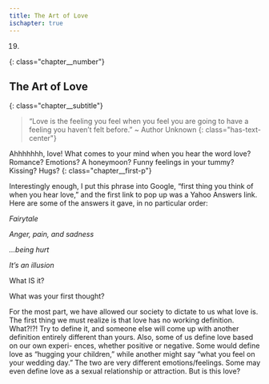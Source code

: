 ```yaml
---
title: The Art of Love
ischapter: true
---
```


19.
{: class="chapter__number"}

## The Art of Love
{: class="chapter__subtitle"}

> “Love is the feeling you feel when you feel you are going
> to have a feeling you haven’t felt before.”
> ~ Author Unknown
{: class="has-text-center"}

Ahhhhhhh, love!
What comes to your mind when you hear the word love?
Romance? Emotions? A honeymoon? Funny feelings in your tummy?
Kissing? Hugs?
{: class="chapter__first-p"}

Interestingly enough, I put this phrase into Google, “first thing you think
of when you hear love,” and the first link to pop up was a Yahoo Answers link.
Here are some of the answers it gave, in no particular order:

_Fairytale_

_Anger, pain, and sadness_

_...being hurt_

_It’s an illusion_

What IS it?

What was your first thought?

For the most part, we have allowed our society to dictate to us what love is.
The first thing we must realize is that love has no working definition. What?!?!
Try to define it, and someone else will come up with another definition entirely
different than yours. Also, some of us define love based on our own experi-
ences, whether positive or negative. Some would define love as “hugging your
children,” while another might say “what you feel on your wedding day.” The
two are very different emotions/feelings. Some may even define love as a sexual
relationship or attraction. But is this love?